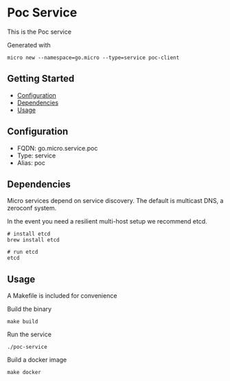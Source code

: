 # Poc Service

This is the Poc service

Generated with

```
micro new --namespace=go.micro --type=service poc-client
```

## Getting Started

- [Configuration](#configuration)
- [Dependencies](#dependencies)
- [Usage](#usage)

## Configuration

- FQDN: go.micro.service.poc
- Type: service
- Alias: poc

## Dependencies

Micro services depend on service discovery. The default is multicast DNS, a zeroconf system.

In the event you need a resilient multi-host setup we recommend etcd.

```
# install etcd
brew install etcd

# run etcd
etcd
```

## Usage

A Makefile is included for convenience

Build the binary

```
make build
```

Run the service
```
./poc-service
```

Build a docker image
```
make docker
```